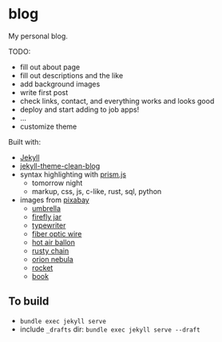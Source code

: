# blog

My personal blog.

TODO:
- fill out about page
- fill out descriptions and the like
- add background images
- write first post
- check links, contact, and everything works and looks good
- deploy and start adding to job apps!
- ...
- customize theme

Built with:
- [Jekyll](https://jekyllrb.com/)
- [jekyll-theme-clean-blog](https://github.com/StartBootstrap/startbootstrap-clean-blog-jekyll)
- syntax highlighting with [prism.js](https://prismjs.com/index.html)
    - tomorrow night
    - markup, css, js, c-like, rust, sql, python
- images from [pixabay](https://pixabay.com/)
    - [umbrella](https://pixabay.com/photos/umbrella-rainy-weather-background-4692572/)
    - [firefly jar](https://pixabay.com/photos/lights-fireflies-glow-glowworms-5310589/)
    - [typewriter](https://pixabay.com/photos/typewriter-vintage-keyboard-letter-7686633/)
    - [fiber optic wire](https://pixabay.com/photos/fiber-cable-wire-connection-4814456/)
    - [hot air ballon](https://pixabay.com/photos/hot-air-balloon-lake-balloon-sky-736879/)
    - [rusty chain](https://pixabay.com/photos/chain-rust-iron-metal-macro-rusty-566778/)
    - [orion nebula](https://pixabay.com/photos/orion-nebula-emission-nebula-11107/)
    - [rocket](https://pixabay.com/illustrations/space-rocket-night-cartoon-3262811/)
    - [book](https://pixabay.com/photos/book-pages-chapters-open-open-book-1283865/)

## To build
- `bundle exec jekyll serve`
- include `_drafts` dir: `bundle exec jekyll serve --draft`